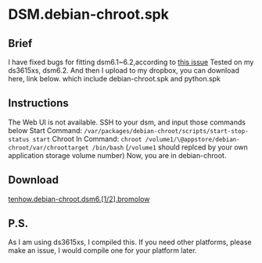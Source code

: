 # DSM.debian-chroot.spk
## Brief
I have fixed bugs for fitting dsm6.1~6.2,according to [this issue](https://github.com/SynoCommunity/spksrc/issues/1910)
Tested on my ds3615xs, dsm6.2.
And then I upload to my dropbox, 
you can download here, link below.
which include debian-chroot.spk and python.spk
## Instructions
The Web UI is not available.
SSH to your dsm, and input those commands below
Start Command:
`/var/packages/debian-chroot/scripts/start-stop-status start`
Chroot In Command:
`chroot /volume1/\@appstore/debian-chroot/var/chroottarget /bin/bash`
(`/volume1` should replced by your own application storage volume number)
Now, you are in debian-chroot.

## Download
[tenhow.debian-chroot.dsm6.[1/2].bromolow](https://www.dropbox.com/s/r4udr737knvv3jo/tenhow.debian-chroot.dsm6.%5B1%3A2%5D.bromolow.zip?dl=0)

## P.S.
As I am using ds3615xs, I compiled this.
If you need other platforms, please make an issue, I would compile one for your platform later.
